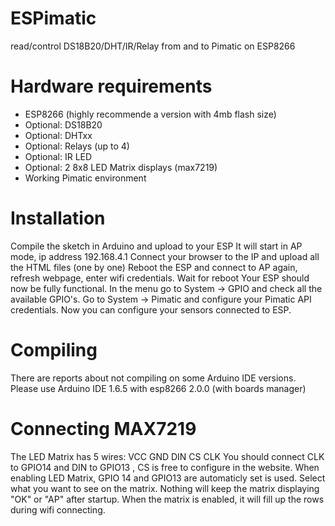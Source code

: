 # ESPimatic
read/control DS18B20/DHT/IR/Relay from and to Pimatic on ESP8266

# Hardware requirements
- ESP8266 (highly recommende a version with 4mb flash size)
- Optional: DS18B20
- Optional: DHTxx
- Optional: Relays (up to 4)
- Optional: IR LED
- Optional: 2 8x8 LED Matrix displays (max7219)
- Working Pimatic environment

# Installation
Compile the sketch in Arduino and upload to your ESP
It will start in AP mode, ip address 192.168.4.1
Connect your browser to the IP and upload all the HTML files (one by one)
Reboot the ESP and connect to AP again, refresh webpage, enter wifi credentials. Wait for reboot
Your ESP should now be fully functional. In the menu go to System -> GPIO and check all the available GPIO's.
Go to System -> Pimatic and configure your Pimatic API credentials.
Now you can configure your sensors connected to ESP.

# Compiling
There are reports about not compiling on some Arduino IDE versions.
Please use Arduino IDE 1.6.5 with esp8266 2.0.0 (with boards manager)

# Connecting MAX7219
The LED Matrix has 5 wires:
VCC
GND
DIN
CS
CLK
You should connect CLK to GPIO14 and DIN to GPIO13 , CS is free to configure in the website.
When enabling LED Matrix, GPIO 14 and GPIO13 are automaticly set is used. 
Select what you want to see on the matrix. Nothing will keep the matrix displaying "OK" or "AP" after startup. 
When the matrix is enabled, it will fill up the rows during wifi connecting.

